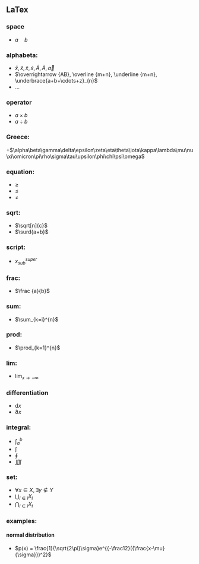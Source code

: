 ## LaTex

### space
+ $a\quad b$
### alphabeta:
+ $\bar x, \hat x, \tilde x, \dot x, \widehat A, \widetilde A, \vec a$
+ $\overrightarrow {AB}, \overline {m+n}, \underline {m+n}, \underbrace{a+b+\cdots+z}_{n}$
+ $\dots$
### operator
+ $a \times b$
+ $a \div b$
### Greece:
+$\alpha\beta\gamma\delta\epsilon\zeta\eta\theta\iota\kappa\lambda\mu\nu\xi\omicron\pi\rho\sigma\tau\upsilon\phi\chi\psi\omega$
### equation:
+ $\geq$
+ $\leq$
+ $\neq$
### sqrt:
+ $\sqrt[n]{c}$
+ $\surd{a+b}$
### script:
+ $x^{super}_{sub}$
### frac:
+ $\frac {a}{b}$
### sum:
+ $\sum_{k=i}^{n}$
### prod:
+ $\prod_{k=1}^{n}$
### lim:
+ $\lim_{x \to - \infty}$
### differentiation
+ $\mathrm{d}x$
+ $\partial x$
### integral:
+ $\int_{a}^{b}$
+ $\int$
+ $\oint$
+ $\iiiint$
### set:
+ $\forall x \in X, \exists y \notin Y$
+ $\bigcup_{i \in I} X_i$
+ $\bigcap_{i \in I} X_i$


### examples:
#### normal distribution
+ $p(x) = \frac{1}{\sqrt{2\pi}\sigma}e^{{-\frac12}({\frac{x-\mu}{\sigma}})^2}$
